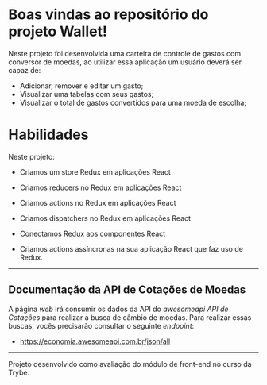 
# Boas vindas ao repositório do projeto Wallet!

Neste projeto foi desenvolvida uma carteira de controle de gastos com conversor de moedas, ao utilizar essa aplicação um usuário deverá ser capaz de:
  - Adicionar, remover e editar um gasto;
  - Visualizar uma tabelas com seus gastos;
  - Visualizar o total de gastos convertidos para uma moeda de escolha;

# Habilidades
Neste projeto:

  * Criamos um store Redux em aplicações React

  * Criamos reducers no Redux em aplicações React

  * Criamos actions no Redux em aplicações React

  * Criamos dispatchers no Redux em aplicações React

  * Conectamos Redux aos componentes React

  * Criamos actions assíncronas na sua aplicação React que faz uso de Redux.

---

## Documentação da API de Cotações de Moedas

A página _web_ irá consumir os dados da API do _awesomeapi API de Cotações_ para realizar a busca de câmbio de moedas. Para realizar essas buscas, vocês precisarão consultar o seguinte _endpoint_:

- https://economia.awesomeapi.com.br/json/all


---
Projeto desenvolvido como avaliação do módulo de front-end no curso da Trybe.
